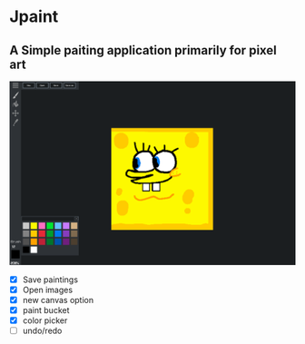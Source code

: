 # Jpaint
## A Simple paiting application primarily for pixel art

![](screenshot.png)

- [x] Save paintings
- [x] Open images
- [x] new canvas option
- [x] paint bucket
- [x] color picker
- [ ] undo/redo
